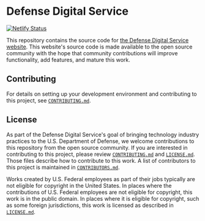 # Defense Digital Service

[![Netlify Status](https://api.netlify.com/api/v1/badges/a854eb87-cb63-4e22-b024-ca3bf861147b/deploy-status)](https://app.netlify.com/sites/dds-mil/deploys)

This repository contains the source code for [the Defense Digital Service website](https://dds.mil). This website's source code is made available to the open source community with the hope that community contributions will improve functionality, add features, and mature this work.

## Contributing

For details on setting up your development environment and contributing to this project, see [`CONTRIBUTING.md`][contributing].

## License

As part of the Defense Digital Service's goal of bringing technology industry practices to the U.S. Department of Defense, we welcome contributions to this repository from the open source community. If you are interested in contributing to this project, please review [`CONTRIBUTING.md`][contributing] and [`LICENSE.md`][license]. Those files describe how to contribute to this work. A list of contributors to this project is maintained in [`CONTRIBUTORS.md`][contributors].

Works created by U.S. Federal employees as part of their jobs typically are not eligible for copyright in the United States. In places where the contributions of U.S. Federal employees are not eligible for copyright, this work is in the public domain. In places where it is eligible for copyright, such as some foreign jurisdictions, this work is licensed as described in [`LICENSE.md`][license].

[contributing]: https://github.com/deptofdefense/dds.mil/blob/master/CONTRIBUTING.md
[contributors]: https://github.com/deptofdefense/dds.mil/blob/master/CONTRIBUTORS.md
[license]: https://github.com/deptofdefense/dds.mil/blob/master/LICENSE.md
